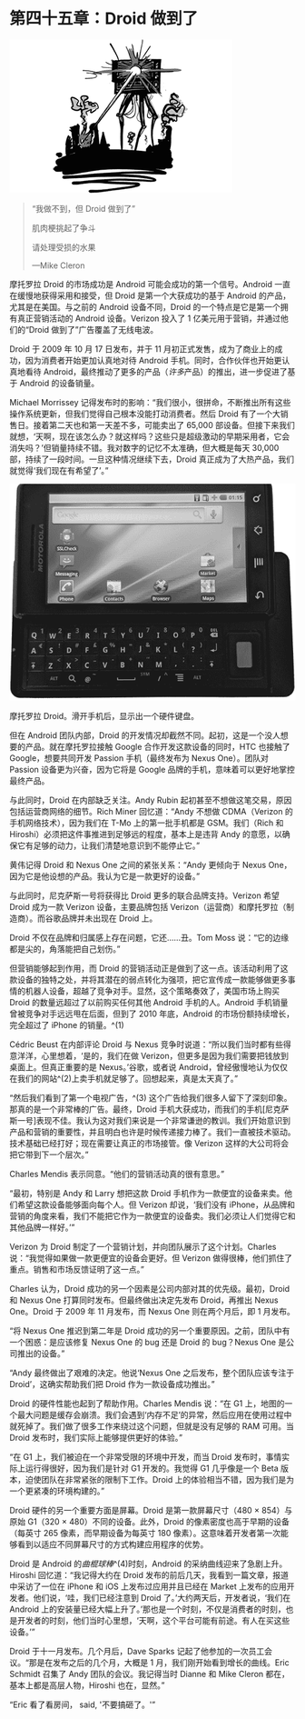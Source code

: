 # 第四十五章：Droid 做到了

![g45001](img/g45001.png)

> “我做不到，但 Droid 做到了”
> 
> 肌肉梗挑起了争斗
> 
> 请处理受损的水果
> 
> —Mike Cleron

摩托罗拉 Droid 的市场成功是 Android 可能会成功的第一个信号。Android 一直在缓慢地获得采用和接受，但 Droid 是第一个大获成功的基于 Android 的产品，尤其是在美国。与之前的 Android 设备不同，Droid 的一个特点是它是第一个拥有真正营销活动的 Android 设备。Verizon 投入了 1 亿美元用于营销，并通过他们的“Droid 做到了”广告覆盖了无线电波。

Droid 于 2009 年 10 月 17 日发布，并于 11 月初正式发售，成为了商业上的成功，因为消费者开始更加认真地对待 Android 手机。同时，合作伙伴也开始更认真地看待 Android，最终推动了更多的产品（*许多*产品）的推出，进一步促进了基于 Android 的设备销量。

Michael Morrissey 记得发布时的影响：“我们很小，很拼命，不断推出所有这些操作系统更新，但我们觉得自己根本没能打动消费者。然后 Droid 有了一个大销售日。接着第二天也和第一天差不多，可能卖出了 65,000 部设备。但接下来我们就想，‘天啊，现在该怎么办？就这样吗？这些只是超级激动的早期采用者，它会消失吗？’但销量持续不错。我对数字的记忆不太准确，但大概是每天 30,000 部，持续了一段时间。一旦这种情况继续下去，Droid 真正成为了大热产品，我们就觉得‘我们现在有希望了’。”

![](img/f45001.png)

摩托罗拉 Droid。滑开手机后，显示出一个硬件键盘。

但在 Android 团队内部，Droid 的开发情况却截然不同。起初，这是一个没人想要的产品。就在摩托罗拉接触 Google 合作开发这款设备的同时，HTC 也接触了 Google，想要共同开发 Passion 手机（最终发布为 Nexus One）。团队对 Passion 设备更为兴奋，因为它将是 Google 品牌的手机，意味着可以更好地掌控最终产品。

与此同时，Droid 在内部缺乏关注。Andy Rubin 起初甚至不想做这笔交易，原因包括运营商网络的细节。Rich Miner 回忆道：“Andy 不想做 CDMA（Verizon 的手机网络技术），因为我们在 T-Mo 上的第一批手机都是 GSM。我们（Rich 和 Hiroshi）必须把这件事推进到足够远的程度，基本上是违背 Andy 的意愿，以确保它有足够的动力，让我们清楚地意识到不能停止它。”

黄伟记得 Droid 和 Nexus One 之间的紧张关系：“Andy 更倾向于 Nexus One，因为它是他设想的产品。我认为它是一款更好的设备。”

与此同时，尼克萨斯一号将获得比 Droid 更多的联合品牌支持。Verizon 希望 Droid 成为一款 Verizon 设备，主要品牌包括 Verizon（运营商）和摩托罗拉（制造商）。而谷歌品牌并未出现在 Droid 上。

Droid 不仅在品牌和归属感上存在问题，它还……丑。Tom Moss 说：“它的边缘都是尖的，角落能把自己划伤。”

但营销能够起到作用，而 Droid 的营销活动正是做到了这一点。该活动利用了这款设备的独特之处，并将其潜在的弱点转化为强项，把它宣传成一款能够做更多事情的机器人设备，超越了竞争对手。显然，这个策略奏效了，美国市场上购买 Droid 的数量远超过了以前购买任何其他 Android 手机的人。Android 手机销量曾被竞争对手远远甩在后面，但到了 2010 年底，Android 的市场份额持续增长，完全超过了 iPhone 的销量。^(1)

Cédric Beust 在内部评论 Droid 与 Nexus 竞争时说道：“所以我们当时都有些得意洋洋，心里想着，‘是的，我们在做 Verizon，但更多是因为我们需要把钱放到桌面上。但真正重要的是 Nexus。’谷歌，或者说 Android，曾经傲慢地认为仅仅在我们的网站^(2)上卖手机就足够了。回想起来，真是太天真了。”

“然后我们看到了第一个电视广告，^(3) 这个广告给我们很多人留下了深刻印象。那真的是一个非常棒的广告。最终，Droid 手机大获成功，而我们的手机[尼克萨斯一号]表现不佳。我认为这对我们来说是一个非常谦逊的教训。我们开始意识到产品和营销的重要性，并且明白也许是时候传递接力棒了。我们一直被技术驱动。技术基础已经打好；现在需要让真正的市场接管。像 Verizon 这样的大公司将会把它带到下一个层次。”

Charles Mendis 表示同意。“他们的营销活动真的很有意思。”

“最初，特别是 Andy 和 Larry 想把这款 Droid 手机作为一款便宜的设备来卖。他们希望这款设备能够面向每个人。但 Verizon 却说，‘我们没有 iPhone，从品牌和营销的角度来看，我们不能把它作为一款便宜的设备卖。我们必须让人们觉得它和其他品牌一样好。’”

Verizon 为 Droid 制定了一个营销计划，并向团队展示了这个计划。Charles 说：“我觉得如果做一款更便宜的设备会更好。但 Verizon 做得很棒，他们抓住了重点。销售和市场反馈证明了这一点。”

Charles 认为，Droid 成功的另一个因素是公司内部对其的优先级。最初，Droid 和 Nexus One 打算同时发布。但最终做出决定先发布 Droid，再推出 Nexus One。Droid 于 2009 年 11 月发布，而 Nexus One 则在两个月后，即 1 月发布。

“将 Nexus One 推迟到第二年是 Droid 成功的另一个重要原因。之前，团队中有一个困惑：是应该修复 Nexus One 的 bug 还是 Droid 的 bug？Nexus One 是公司推出的设备。”

“Andy 最终做出了艰难的决定。他说‘Nexus One 之后发布，整个团队应该专注于 Droid’，这确实帮助我们把 Droid 作为一款设备成功推出。”

Droid 的硬件性能也起到了帮助作用。Charles Mendis 说：“在 G1 上，地图的一个最大问题是缓存会崩溃。我们会遇到‘内存不足’的异常，然后应用在使用过程中就死掉了。我们做了很多工作来绕过这个问题，但就是没有足够的 RAM 可用。当 Droid 发布时，我们实际上能够提供更好的体验。”

“在 G1 上，我们被迫在一个非常受限的环境中开发，而当 Droid 发布时，事情实际上运行得很好，因为我们是针对 G1 开发的。我觉得 G1 几乎像是一个 Beta 版本，迫使团队在非常紧张的限制下工作。Droid 上的体验相当不错，因为我们是为一个更紧凑的环境构建的。”

Droid 硬件的另一个重要方面是屏幕。Droid 是第一款屏幕尺寸（480 × 854）与原始 G1（320 × 480）不同的设备。此外，Droid 的像素密度也高于早期的设备（每英寸 265 像素，而早期设备为每英寸 180 像素）。这意味着开发者第一次能够看到以适应不同屏幕尺寸的方式构建应用程序的优势。

Droid 是 Android 的*曲棍球棒*^(4)时刻，Android 的采纳曲线迎来了急剧上升。Hiroshi 回忆道：“我记得大约在 Droid 发布的前后几天，我看到一篇文章，报道中采访了一位在 iPhone 和 iOS 上发布过应用并且已经在 Market 上发布的应用开发者。他们说，‘哇，我们已经注意到 Droid 了。’大约两天后，开发者说，‘我们在 Android 上的安装量已经大幅上升了。’那也是一个时刻，不仅是消费者的时刻，也是开发者的时刻，他们当时心里想，‘天啊，这个平台可能有前途。有人在买这些设备。’”

Droid 于十一月发布。几个月后，Dave Sparks 记起了他参加的一次员工会议。“那是在发布之后的几个月，大概是 1 月，我们刚开始看到增长的曲线。Eric Schmidt 召集了 Andy 团队的会议。我记得当时 Dianne 和 Mike Cleron 都在，基本上都是高层人物，Hiroshi 也在，显然。”

“Eric 看了看房间， said, '不要搞砸了。'”
